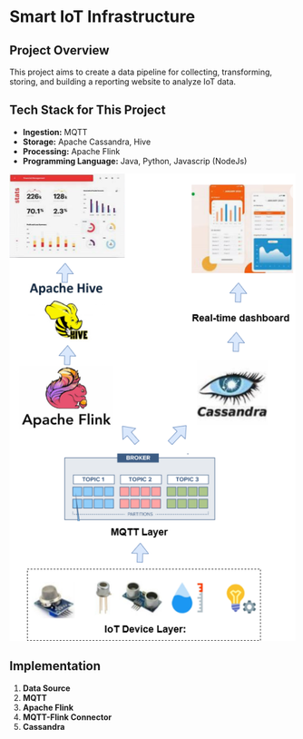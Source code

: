 # Smart IoT Infrastructure

## Project Overview
This project aims to create a data pipeline for collecting, transforming, storing, and building a reporting website to analyze IoT data.

## Tech Stack for This Project
- **Ingestion:** MQTT
- **Storage:** Apache Cassandra, Hive
- **Processing:** Apache Flink
- **Programming Language:** Java, Python, Javascrip (NodeJs)

![Data Pipeline](/Images/datapipelinenew.png)

## Implementation
1. **Data Source**
2. **MQTT**
3. **Apache Flink**
4. **MQTT-Flink Connector**
5. **Cassandra**
